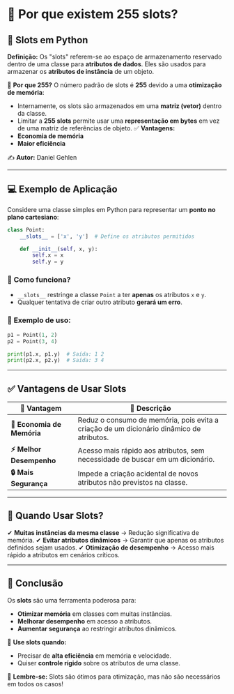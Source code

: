 # 📁 Por que existem 255 slots?

## 🐍 **Slots em Python**

**Definição:**
Os "slots" referem-se ao espaço de armazenamento reservado dentro de uma classe para **atributos de dados**. Eles são usados para armazenar os **atributos de instância** de um objeto.

🔢 **Por que 255?**
O número padrão de slots é **255** devido a uma **otimização de memória**:

- Internamente, os slots são armazenados em uma **matriz (vetor)** dentro da classe.
- Limitar a **255 slots** permite usar uma **representação em bytes** em vez de uma matriz de referências de objeto.
  ✅ **Vantagens:**
- **Economia de memória**
- **Maior eficiência**

✍️ **Autor:** Daniel Gehlen

---

## 💻 **Exemplo de Aplicação**

Considere uma classe simples em Python para representar um **ponto no plano cartesiano**:

```python
class Point:
    __slots__ = ['x', 'y']  # Define os atributos permitidos

    def __init__(self, x, y):
        self.x = x
        self.y = y
```

### 📌 **Como funciona?**

- `__slots__` restringe a classe `Point` a ter **apenas** os atributos `x` e `y`.
- Qualquer tentativa de criar outro atributo **gerará um erro**.

### 🚀 **Exemplo de uso:**

```python
p1 = Point(1, 2)
p2 = Point(3, 4)

print(p1.x, p1.y)  # Saída: 1 2
print(p2.x, p2.y)  # Saída: 3 4
```

---

## ✅ **Vantagens de Usar Slots**

| 🔹 **Vantagem**            | 📝 **Descrição**                                                                         |
| -------------------------- | ---------------------------------------------------------------------------------------- |
| **💾 Economia de Memória** | Reduz o consumo de memória, pois evita a criação de um dicionário dinâmico de atributos. |
| **⚡ Melhor Desempenho**   | Acesso mais rápido aos atributos, sem necessidade de buscar em um dicionário.            |
| **🔒 Mais Segurança**      | Impede a criação acidental de novos atributos não previstos na classe.                   |

---

## 🚀 **Quando Usar Slots?**

✔ **Muitas instâncias da mesma classe** → Redução significativa de memória.
✔ **Evitar atributos dinâmicos** → Garantir que apenas os atributos definidos sejam usados.
✔ **Otimização de desempenho** → Acesso mais rápido a atributos em cenários críticos.

---

## 🎯 **Conclusão**

Os **slots** são uma ferramenta poderosa para:

- **Otimizar memória** em classes com muitas instâncias.
- **Melhorar desempenho** em acesso a atributos.
- **Aumentar segurança** ao restringir atributos dinâmicos.

🔹 **Use slots quando:**

- Precisar de **alta eficiência** em memória e velocidade.
- Quiser **controle rígido** sobre os atributos de uma classe.

📌 **Lembre-se:** Slots são ótimos para otimização, mas não são necessários em todos os casos!
